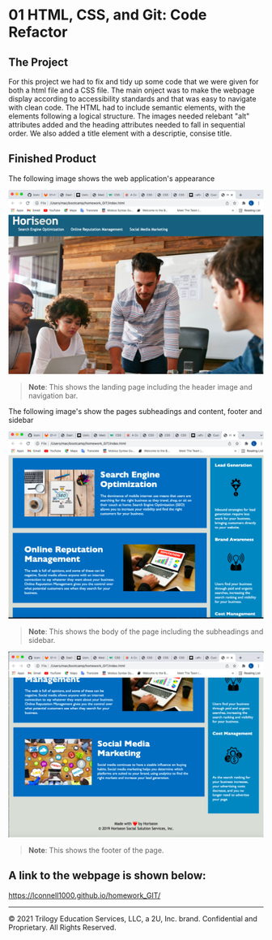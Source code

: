 # 01 HTML, CSS, and Git: Code Refactor

## The Project

For this project we had to fix and tidy up some code that we were given for both a html file and a CSS file. The main onject was to make the webpage display according to accessibility standards and that was easy to navigate with clean code. The HTML had to include semantic elements, with the elements following a logical structure. The images needed relebant "alt" attributes added and the heading attributes needed to fall in sequential order. We also added a title element with a descriptie, consise title.


## Finished Product

The following image shows the web application's appearance 

![The Horiseon webpage includes a navigation bar and header image](./Assets/screen-shot-1.png)

> **Note**: This shows the landing page including the header image and navigation bar.

The following image's show the pages subheadings and content, footer and sidebar

![The Horiseon webpage includes subheadings with relevant content](./Assets/screen-shot-2.png)

> **Note**: This shows the body of the page including the subheadings and sidebar.

![The Horiseon webpage includes a footer](./Assets/screen-shot-3.png)

> **Note**: This shows the footer of the page.

## A link to the webpage is shown below:
https://lconnell1000.github.io/homework_GIT/


---
© 2021 Trilogy Education Services, LLC, a 2U, Inc. brand. Confidential and Proprietary. All Rights Reserved.
